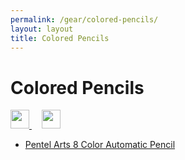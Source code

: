 ```yaml
---
permalink: /gear/colored-pencils/
layout: layout
title: Colored Pencils
---
```


<div class="center">

   <h1>Colored Pencils</h1>
   
   <a href="https://github.com/StevenTammen/steventammen.github.io/edit/master/pages/gear/colored-pencils.md" target="_blank">
     <img src="https://steventammen.github.io/assets/images/GitHub.png" height="30" width="30">
   </a> &nbsp; &nbsp;
   
   <a href="http://prose.io/#StevenTammen/steventammen.github.io/edit/master/pages/gear/colored-pencils.md" target="_blank">
     <img src="https://steventammen.github.io/assets/images/Prose.png" height="30" width="30">
   </a>
   
</div>

- [Pentel Arts 8 Color Automatic Pencil](https://www.amazon.com/gp/product/B001PMJZ3K/)
